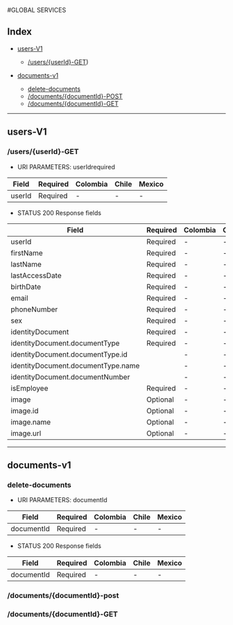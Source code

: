 #GLOBAL SERVICES

## Index

* [users-V1](#users-V1)
    * [/users/{userId}-GET](#/users/{userId}-GET))
    
* [documents-v1](#documents-v1)
    * [delete-documents](#delete-documents)
    * [/documents/{documentId}-POST](#/documents/{documentId}-post)
    * [/documents/{documentId}-GET](#/documents/{documentId}-GET)

---------------
## users-V1

### /users/{userId}-GET

* URI PARAMETERS: userIdrequired

Field | Required | Colombia | Chile | Mexico |
-----------------|-----------------|-----------------|-----------------|-----------------|
userId | Required | - | - | - |


* STATUS 200 Response fields

Field | Required | Colombia | Chile | Mexico |
-----------------|-----------------|-----------------|-----------------|-----------------|
userId | Required | - | - | - |
firstName | Required |-| - | - |
lastName | Required | -| - | - |
lastAccessDate |Required | -| - | - |
birthDate | Required | -| - | - |
email | Required | -| - | - |
phoneNumber | Required | -| - | - |
sex | Required | -| - | - |
identityDocument | Required | -| - | - |
identityDocument.documentType | Required | -| - | - |
identityDocument.documentType.id | | -| - | - |
identityDocument.documentType.name | | -| - | - |
identityDocument.documentNumber | | -| - | - |
isEmployee | Required | -| - | - |
image | Optional | -| - | - |
image.id	 | Optional | -| - | - |
image.name | Optional | -| - | - |
image.url | Optional | -| - | - |

-----------------

## documents-v1

### delete-documents

* URI PARAMETERS: documentId

Field | Required | Colombia | Chile | Mexico |
-----------------|-----------------|-----------------|-----------------|-----------------|
documentId | Required | - | - | - |

* STATUS 200 Response fields


Field | Required | Colombia | Chile | Mexico |
-----------------|-----------------|-----------------|-----------------|-----------------|
documentId | Required | - | - | - |

### /documents/{documentId}-post

### /documents/{documentId}-GET


